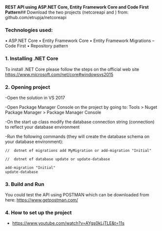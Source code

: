 **REST API using ASP.NET Core, Entity Framework Core and Code First Pattern**##
Download the two projects (netcoreapi and ) from: 
  github.com/etrupja/netcoreapi

### Technologies used:
•	ASP.NET Core
•	Entity Framework Core
•	Entity Framework Migrations – Code First
•	Repository pattern

### **1.	Installing .NET Core**
To install .NET Core please follow the steps on the official web site https://www.microsoft.com/net/core#windowsvs2015

### **2.	Opening project**
-Open the solution in VS 2017 

-Open Package Manager Console on the project by going to: Tools > Nuget Package Manager > Package Manager Console

-On the start up class modify the database connection string (connection) to reflect your database environment

-Run the following commands (they will create the database schema on your database environment):

	//	dotnet ef migrations add MyMigration or add-migration "Initial"

	//	dotnet ef database update or update-database

	add-migration "Initial"
	update-database



### **3.	Build and Run**
You could test the API using POSTMAN which can be downloaded from here: https://www.getpostman.com/

### **4.	How to set up the project**
- https://www.youtube.com/watch?v=AYgs0kLjTLE&t=11s



